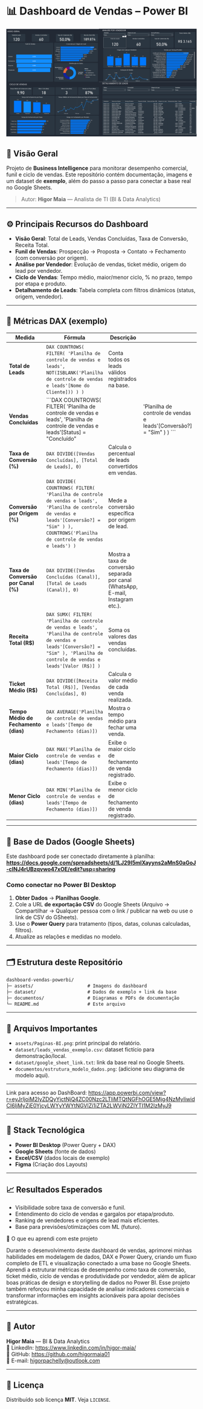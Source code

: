# 📊 Dashboard de Vendas – Power BI

![Capa do Dashboard](./assets/Paginas-BI.png)

## 🧠 Visão Geral
Projeto de **Business Intelligence** para monitorar desempenho comercial, funil e ciclo de vendas. 
Este repositório contém documentação, imagens e um dataset de **exemplo**, além do passo a passo para conectar a base real no Google Sheets.

> Autor: **Higor Maia** — Analista de TI (BI & Data Analytics)

---

## ⚙️ Principais Recursos do Dashboard
- **Visão Geral**: Total de Leads, Vendas Concluídas, Taxa de Conversão, Receita Total.
- **Funil de Vendas**: Prospecção → Proposta → Contato → Fechamento (com conversão por origem).
- **Análise por Vendedor**: Evolução de vendas, ticket médio, origem do lead por vendedor.
- **Ciclo de Vendas**: Tempo médio, maior/menor ciclo, % no prazo, tempo por etapa e produto.
- **Detalhamento de Leads**: Tabela completa com filtros dinâmicos (status, origem, vendedor).

---

## 📐 Métricas DAX (exemplo)
| Medida                               | Fórmula                                                                                                                                                                                             | Descrição                                                                         |                                                                      |                                                                    |
| ------------------------------------ | --------------------------------------------------------------------------------------------------------------------------------------------------------------------------------------------------- | --------------------------------------------------------------------------------- | -------------------------------------------------------------------- | ------------------------------------------------------------------ |
| **Total de Leads**                   | `DAX COUNTROWS( FILTER( 'Planilha de controle de vendas e leads', NOT(ISBLANK('Planilha de controle de vendas e leads'[Nome do Cliente])) ) ) `                                                     | Conta todos os leads válidos registrados na base.                                 |                                                                      |                                                                    |
| **Vendas Concluídas**                | ```DAX COUNTROWS( FILTER( 'Planilha de controle de vendas e leads', 'Planilha de controle de vendas e leads'[Status] = "Concluído"                                                                  |                                                                                   | 'Planilha de controle de vendas e leads'[Conversão?] = "Sim" ) ) ``` | Conta todos os leads que foram efetivamente convertidos em vendas. |
| **Taxa de Conversão (%)**            | `DAX DIVIDE([Vendas Concluídas], [Total de Leads], 0) `                                                                                                                                             | Calcula o percentual de leads convertidos em vendas.                              |                                                                      |                                                                    |
| **Conversão por Origem (%)**         | `DAX DIVIDE( COUNTROWS( FILTER( 'Planilha de controle de vendas e leads', 'Planilha de controle de vendas e leads'[Conversão?] = "Sim" ) ), COUNTROWS('Planilha de controle de vendas e leads') ) ` | Mede a conversão específica por origem de lead.                                   |                                                                      |                                                                    |
| **Taxa de Conversão por Canal (%)**  | `DAX DIVIDE([Vendas Concluídas (Canal)], [Total de Leads (Canal)], 0) `                                                                                                                             | Mostra a taxa de conversão separada por canal (WhatsApp, E-mail, Instagram etc.). |                                                                      |                                                                    |
| **Receita Total (R$)**               | `DAX SUMX( FILTER( 'Planilha de controle de vendas e leads', 'Planilha de controle de vendas e leads'[Conversão?] = "Sim" ), 'Planilha de controle de vendas e leads'[Valor (R$)] ) `               | Soma os valores das vendas concluídas.                                            |                                                                      |                                                                    |
| **Ticket Médio (R$)**                | `DAX DIVIDE([Receita Total (R$)], [Vendas Concluídas], 0) `                                                                                                                                         | Calcula o valor médio de cada venda realizada.                                    |                                                                      |                                                                    |
| **Tempo Médio de Fechamento (dias)** | `DAX AVERAGE('Planilha de controle de vendas e leads'[Tempo de Fechamento (dias)]) `                                                                                                                | Mostra o tempo médio para fechar uma venda.                                       |                                                                      |                                                                    |
| **Maior Ciclo (dias)**               | `DAX MAX('Planilha de controle de vendas e leads'[Tempo de Fechamento (dias)]) `                                                                                                                    | Exibe o maior ciclo de fechamento de venda registrado.                            |                                                                      |                                                                    |
| **Menor Ciclo (dias)**               | `DAX MIN('Planilha de controle de vendas e leads'[Tempo de Fechamento (dias)]) `                                                                                                                    | Exibe o menor ciclo de fechamento de venda registrado.                            |                                                                      |                                                                    |



---

## 🔗 Base de Dados (Google Sheets)
Este dashboard pode ser conectado diretamente à planilha:
**https://docs.google.com/spreadsheets/d/1LJ29I5mlXayyns2aMnS0aGoJ-cINJ4rUBzqvwo47xOE/edit?usp=sharing**

### Como conectar no Power BI Desktop
1. **Obter Dados** → **Planilhas Google**.  
2. Cole a URL **de exportação CSV** do Google Sheets (Arquivo → Compartilhar → Qualquer pessoa com o link / publicar na web ou use o link de CSV do GSheets).  
3. Use o **Power Query** para tratamento (tipos, datas, colunas calculadas, filtros).  
4. Atualize as relações e medidas no modelo.


---

## 🗂 Estrutura deste Repositório
```
dashboard-vendas-powerbi/
├─ assets/                    # Imagens do dashboard
├─ dataset/                   # Dados de exemplo + link da base
├─ documentos/                # Diagramas e PDFs de documentação
└─ README.md                  # Este arquivo
```

---

## 📁 Arquivos Importantes
- `assets/Paginas-BI.png`: print principal do relatório.
- `dataset/leads_vendas_exemplo.csv`: dataset fictício para demonstração/local.
- `dataset/google_sheet_link.txt`: link da base real no Google Sheets.
- `documentos/estrutura_modelo_dados.png`: (adicione seu diagrama de modelo aqui).

---

Link para acesso ao DashBoard: https://app.powerbi.com/view?r=eyJrIjoiM2IyZDQyYjctNjQ4ZC00Nzc2LTliMTQtNGFhOGE5Mjg4NzMyIiwidCI6IjMyZjE0YjcyLWYyYWYtNGVlZi1iZTA2LWViN2ZlYTI1M2IzMyJ9

---

## 🧰 Stack Tecnológica
- **Power BI Desktop** (Power Query + DAX)
- **Google Sheets** (fonte de dados)
- **Excel/CSV** (dados locais de exemplo)
- **Figma** (Criação dos Layouts)

---

## 📈 Resultados Esperados
- Visibilidade sobre taxa de conversão e funil.
- Entendimento do ciclo de vendas e gargalos por etapa/produto.
- Ranking de vendedores e origens de lead mais eficientes.
- Base para previsões/otimizações com ML (futuro).

🧠 O que eu aprendi com este projeto

Durante o desenvolvimento deste dashboard de vendas, aprimorei minhas habilidades em modelagem de dados, DAX e Power Query, criando um fluxo completo de ETL e visualização conectado a uma base no Google Sheets.
Aprendi a estruturar métricas de desempenho como taxa de conversão, ticket médio, ciclo de vendas e produtividade por vendedor, além de aplicar boas práticas de design e storytelling de dados no Power BI.
Esse projeto também reforçou minha capacidade de analisar indicadores comerciais e transformar informações em insights acionáveis para apoiar decisões estratégicas.

---

## 👤 Autor
**Higor Maia** — BI & Data Analytics  
💼 LinkedIn: https://www.linkedin.com/in/higor-maia/  
🐙 GitHub: https://github.com/higormaia01  
📧 E-mail: higorpachelly@outlook.com

---

## 📝 Licença
Distribuído sob licença **MIT**. Veja `LICENSE`.
